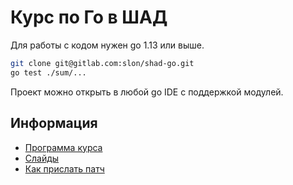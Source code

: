 # Курс по Го в ШАД

Для работы с кодом нужен go 1.13 или выше.

```sh
git clone git@gitlab.com:slon/shad-go.git
go test ./sum/...
```

Проект можно открыть в любой go IDE с поддержкой модулей.

## Информация

- [Программа курса](docs/syllabus.md)
- [Слайды](https://p.go.manytask.org/)
- [Как прислать патч](CONTRIBUTING.md)
